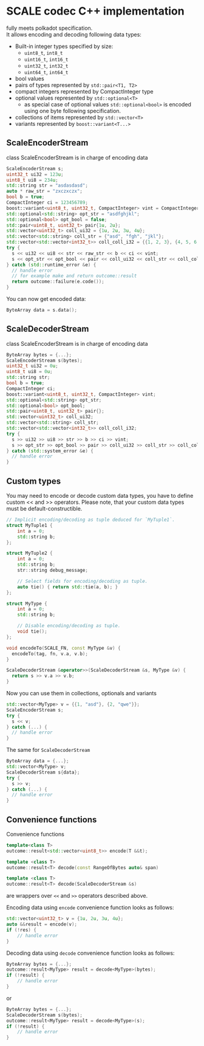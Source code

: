 # SCALE codec C++ implementation
fully meets polkadot specification.\
It allows encoding and decoding following data types:
* Built-in integer types specified by size:
    * ```uint8_t```, ```int8_t```
    * ```uint16_t```, ```int16_t```
    * ```uint32_t```, ```int32_t```
    * ```uint64_t```, ```int64_t```
* bool values
* pairs of types represented by ```std::pair<T1, T2>```
* compact integers represented by CompactInteger type
* optional values represented by ```std::optional<T>```
    * as special case of optional values ```std::optional<bool>``` is encoded using one byte following specification.
* collections of items represented by ```std::vector<T>```
* variants represented by ```boost::variant<T...>```

## ScaleEncoderStream
class ScaleEncoderStream is in charge of encoding data

```c++
ScaleEncoderStream s;
uint32_t ui32 = 123u;
uint8_t ui8 = 234u;
std::string str = "asdasdasd";
auto * raw_str = "zxczxczx";
bool b = true;
CompactInteger ci = 123456789;
boost::variant<uint8_t, uint32_t, CompactInteger> vint = CompactInteger(12345);
std::optional<std::string> opt_str = "asdfghjkl";
std::optional<bool> opt_bool = false;
std::pair<uint8_t, uint32_t> pair{1u, 2u};
std::vector<uint32_t> coll_ui32 = {1u, 2u, 3u, 4u};
std::vector<std::string> coll_str = {"asd", "fgh", "jkl"};
std::vector<std::vector<int32_t>> coll_coll_i32 = {{1, 2, 3}, {4, 5, 6, 7}};
try {
  s << ui32 << ui8 << str << raw_str << b << ci << vint;
  s << opt_str << opt_bool << pair << coll_ui32 << coll_str << coll_coll_i32;
} catch (std::runtime_error &e) {
  // handle error
  // for example make and return outcome::result
  return outcome::failure(e.code());
}
```
You can now get encoded data:
```c++
ByteArray data = s.data();
```

## ScaleDecoderStream
class ScaleEncoderStream is in charge of encoding data

```c++
ByteArray bytes = {...};
ScaleEncoderStream s(bytes);
uint32_t ui32 = 0u;
uint8_t ui8 = 0u;
std::string str;
bool b = true;
CompactInteger ci;
boost::variant<uint8_t, uint32_t, CompactInteger> vint;
std::optional<std::string> opt_str;
std::optional<bool> opt_bool;
std::pair<uint8_t, uint32_t> pair{};
std::vector<uint32_t> coll_ui32;
std::vector<std::string> coll_str;
std::vector<std::vector<int32_t>> coll_coll_i32;
try {
  s >> ui32 >> ui8 >> str >> b >> ci >> vint;
  s >> opt_str >> opt_bool >> pair >> coll_ui32 >> coll_str >> coll_coll_i32;
} catch (std::system_error &e) {
  // handle error
}
```

## Custom types
You may need to encode or decode custom data types, you have to define custom << and >> operators.
Please note, that your custom data types must be default-constructible.
```c++
// Implicit encoding/decoding as tuple deduced for `MyTuple1`.
struct MyTuple1 {
    int a = 0;
    std::string b;
};

struct MyTuple2 {
    int a = 0;
    std::string b;
    str::string debug_message;

    // Select fields for encoding/decoding as tuple.
    auto tie() { return std::tie(a, b); }
};

struct MyType {
    int a = 0;
    std::string b;

    // Disable encoding/decoding as tuple.
    void tie();
};

void encodeTo(SCALE_FN, const MyType &v) {
  encodeTo(tag, fn, v.a, v.b);
}

ScaleDecoderStream &operator>>(ScaleDecoderStream &s, MyType &v) {
  return s >> v.a >> v.b;
}
```
Now you can use them in collections, optionals and variants
```c++
std::vector<MyType> v = {{1, "asd"}, {2, "qwe"}};
ScaleEncoderStream s;
try { 
  s << v;
} catch (...) {
  // handle error
}
```
The same for ```ScaleDecoderStream```
```c++
ByteArray data = {...};
std::vector<MyType> v;
ScaleDecoderStream s{data};
try {
  s >> v;
} catch (...) {
  // handle error
}
```

## Convenience functions
Convenience functions 
```c++
template<class T> 
outcome::result<std::vector<uint8_t>> encode(T &&t);

template <class T>
outcome::result<T> decode(const RangeOfBytes auto& span)

template <class T>
outcome::result<T> decode(ScaleDecoderStream &s)  
```
are wrappers over ```<<``` and ```>>``` operators described above.

Encoding data using ```encode``` convenience function looks as follows:
```c++
std::vector<uint32_t> v = {1u, 2u, 3u, 4u};
auto &&result = encode(v);
if (!res) {
    // handle error
}
```

Decoding data using ```decode``` convenience function looks as follows:

```c++
ByteArray bytes = {...};
outcome::result<MyType> result = decode<MyType>(bytes);
if (!result) {
    // handle error
}
```
or
```c++
ByteArray bytes = {...};
ScaleDecoderStream s(bytes);
outcome::result<MyType> result = decode<MyType>(s);
if (!result) {
    // handle error
}
```
